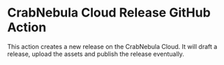# CrabNebula Cloud Release GitHub Action
This action creates a new release on the CrabNebula Cloud.
It will draft a release, upload the assets and publish the release eventually.

